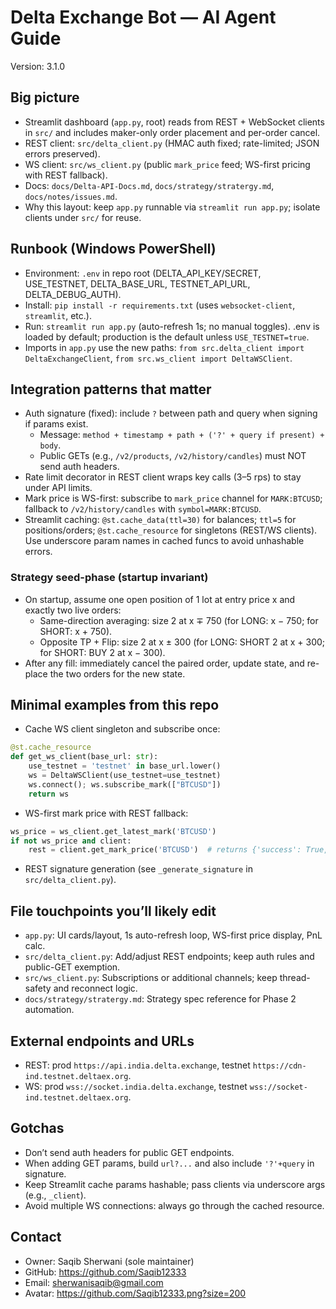 # Delta Exchange Bot — AI Agent Guide
Version: 3.1.0

## Big picture
- Streamlit dashboard (`app.py`, root) reads from REST + WebSocket clients in `src/` and includes maker-only order placement and per-order cancel.
- REST client: `src/delta_client.py` (HMAC auth fixed; rate-limited; JSON errors preserved).
- WS client: `src/ws_client.py` (public `mark_price` feed; WS-first pricing with REST fallback).
- Docs: `docs/Delta-API-Docs.md`, `docs/strategy/stratergy.md`, `docs/notes/issues.md`.
- Why this layout: keep `app.py` runnable via `streamlit run app.py`; isolate clients under `src/` for reuse.

## Runbook (Windows PowerShell)
- Environment: `.env` in repo root (DELTA_API_KEY/SECRET, USE_TESTNET, DELTA_BASE_URL, TESTNET_API_URL, DELTA_DEBUG_AUTH).
- Install: `pip install -r requirements.txt` (uses `websocket-client`, `streamlit`, etc.).
- Run: `streamlit run app.py` (auto-refresh 1s; no manual toggles). .env is loaded by default; production is the default unless `USE_TESTNET=true`.
- Imports in `app.py` use the new paths: `from src.delta_client import DeltaExchangeClient`, `from src.ws_client import DeltaWSClient`.

## Integration patterns that matter
- Auth signature (fixed): include `?` between path and query when signing if params exist.
  - Message: `method + timestamp + path + ('?' + query if present) + body`.
  - Public GETs (e.g., `/v2/products`, `/v2/history/candles`) must NOT send auth headers.
- Rate limit decorator in REST client wraps key calls (3–5 rps) to stay under API limits.
- Mark price is WS-first: subscribe to `mark_price` channel for `MARK:BTCUSD`; fallback to `/v2/history/candles` with `symbol=MARK:BTCUSD`.
- Streamlit caching: `@st.cache_data(ttl=30)` for balances; `ttl=5` for positions/orders; `@st.cache_resource` for singletons (REST/WS clients). Use underscore param names in cached funcs to avoid unhashable errors.

### Strategy seed-phase (startup invariant)
- On startup, assume one open position of 1 lot at entry price x and exactly two live orders:
  - Same-direction averaging: size 2 at x ∓ 750 (for LONG: x − 750; for SHORT: x + 750).
  - Opposite TP + Flip: size 2 at x ± 300 (for LONG: SHORT 2 at x + 300; for SHORT: BUY 2 at x − 300).
- After any fill: immediately cancel the paired order, update state, and re-place the two orders for the new state.

## Minimal examples from this repo
- Cache WS client singleton and subscribe once:
```python
@st.cache_resource
def get_ws_client(base_url: str):
    use_testnet = 'testnet' in base_url.lower()
    ws = DeltaWSClient(use_testnet=use_testnet)
    ws.connect(); ws.subscribe_mark(["BTCUSD"])
    return ws
```
- WS-first mark price with REST fallback:
```python
ws_price = ws_client.get_latest_mark('BTCUSD')
if not ws_price and client:
    rest = client.get_mark_price('BTCUSD')  # returns {'success': True, 'mark_price': float}
```
- REST signature generation (see `_generate_signature` in `src/delta_client.py`).

## File touchpoints you’ll likely edit
- `app.py`: UI cards/layout, 1s auto-refresh loop, WS-first price display, PnL calc.
- `src/delta_client.py`: Add/adjust REST endpoints; keep auth rules and public-GET exemption.
- `src/ws_client.py`: Subscriptions or additional channels; keep thread-safety and reconnect logic.
- `docs/strategy/stratergy.md`: Strategy spec reference for Phase 2 automation.

## External endpoints and URLs
- REST: prod `https://api.india.delta.exchange`, testnet `https://cdn-ind.testnet.deltaex.org`.
- WS: prod `wss://socket.india.delta.exchange`, testnet `wss://socket-ind.testnet.deltaex.org`.

## Gotchas
- Don’t send auth headers for public GET endpoints.
- When adding GET params, build `url?...` and also include `'?'+query` in signature.
- Keep Streamlit cache params hashable; pass clients via underscore args (e.g., `_client`).
- Avoid multiple WS connections: always go through the cached resource.

## Contact
- Owner: Saqib Sherwani (sole maintainer)
- GitHub: https://github.com/Saqib12333
- Email: sherwanisaqib@gmail.com
- Avatar: https://github.com/Saqib12333.png?size=200
